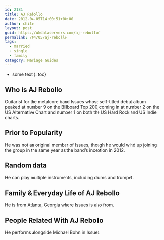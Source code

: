 ```yaml
---
id: 2181
title: AJ Rebollo
date: 2012-04-05T14:00:51+00:00
author: chito
layout: post
guid: https://ukdataservers.com/aj-rebollo/
permalink: /04/05/aj-rebollo  
tags:
  - married
  - single
  - family
category: Mariage Guides
---
```


* some text
{: toc}


## Who is  AJ Rebollo
                  
                  
                  
Guitarist for the metalcore band Issues whose self-titled debut album peaked at number 9 on the Billboard Top 200, coming in at number 2 on the US Alternative Chart and number 1 on both the US Hard Rock and US Indie charts.
                  
                
                
                
## Prior to Popularity 
                  
                  
                  
He was not an original member of Issues, though he would wind up joining the group in the same year as the band&#8217;s inception in 2012.
                  
                
                
                
## Random data 
                  
                  
                  
He can play multiple instruments, including drums and trumpet.
                  
                
                
                
## Family & Everyday Life of AJ Rebollo
                  
                  
                  
He is from Atlanta, Georgia where Issues is also from.
                  
                
                
                
## People Related With  AJ Rebollo
                  
                  
                  
He performs alongside Michael Bohn in Issues.
                  
                
              
            
          
          
          
    
    
  
